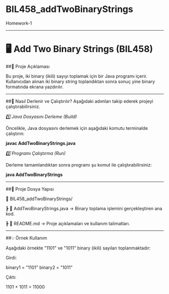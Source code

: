 # BIL458_addTwoBinaryStrings
Homework-1

---

# 🖥️ Add Two Binary Strings (BIL458)

##📌 Proje Açıklaması

Bu proje, iki binary (ikili) sayıyı toplamak için bir Java programı içerir. Kullanıcıdan alınan iki binary string toplandıktan sonra sonuç yine binary formatında ekrana yazdırılır.

---

##🚀 Nasıl Derlenir ve Çalıştırılır?
Aşağıdaki adımları takip ederek projeyi çalıştırabilirsiniz.

*1️⃣ Java Dosyasını Derleme (Build)*

Öncelikle, Java dosyasını derlemek için aşağıdaki komutu terminalde çalıştırın:

**javac AddTwoBinaryStrings.java**

*2️⃣ Programı Çalıştırma (Run)*

Derleme tamamlandıktan sonra programı şu komut ile çalıştırabilirsiniz:

**java AddTwoBinaryStrings**

---

##📂 Proje Dosya Yapısı

📁 BIL458_addTwoBinaryStrings/

┣ 📜 AddTwoBinaryStrings.java → Binary toplama işlemini gerçekleştiren ana kod.

┣ 📜 README.md → Proje açıklamaları ve kullanım talimatları.

---

##💡 Örnek Kullanım

Aşağıdaki örnekte "1101" ve "1011" binary (ikili) sayıları toplanmaktadır:

Girdi:

binary1 = "1101"
binary2 = "1011"

Çıktı:

1101 + 1011 = 11000



